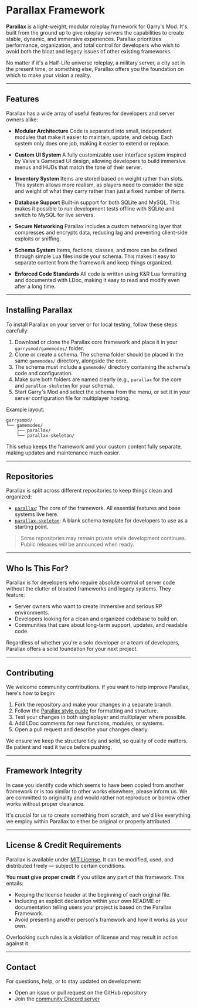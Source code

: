 # Parallax Framework

**Parallax** is a light-weight, modular roleplay framework for Garry's Mod. It's built from the ground up to give roleplay servers the capabilities to create stable, dynamic, and immersive experiences. Parallax prioritizes performance, organization, and total control for developers who wish to avoid both the bloat and legacy issues of other existing frameworks.

No matter if it's a Half-Life universe roleplay, a military server, a city set in the present time, or something else, Parallax offers you the foundation on which to make your vision a reality.

---

## Features

Parallax has a wide array of useful features for developers and server owners alike:

- **Modular Architecture**
  Code is separated into small, independent modules that make it easier to maintain, update, and debug. Each system only does one job, making it easier to extend or replace.

- **Custom UI System**
  A fully customizable user interface system inspired by Valve's Gamepad UI design, allowing developers to build immersive menus and HUDs that match the tone of their server.

- **Inventory System**
  Items are stored based on weight rather than slots. This system allows more realism, as players need to consider the size and weight of what they carry rather than just a fixed number of items.

- **Database Support**
  Built-in support for both SQLite and MySQL. This makes it possible to run development tests offline with SQLite and switch to MySQL for live servers.

- **Secure Networking**
  Parallax includes a custom networking layer that compresses and encrypts data, reducing lag and preventing client-side exploits or sniffing.

- **Schema System**
  Items, factions, classes, and more can be defined through simple Lua files inside your schema. This makes it easy to separate content from the framework and keep things organized.

- **Enforced Code Standards**
  All code is written using K\&R Lua formatting and documented with LDoc, making it easy to read and modify even after a long time.

---

## Installing Parallax

To install Parallax on your server or for local testing, follow these steps carefully:

1. Download or clone the Parallax core framework and place it in your `garrysmod/gamemodes/` folder.
2. Clone or create a schema. The schema folder should be placed in the same `gamemodes/` directory, alongside the core.
3. The schema must include a `gamemode/` directory containing the schema's code and configuration.
4. Make sure both folders are named clearly (e.g., `parallax` for the core and `parallax-skeleton` for your schema).
5. Start Garry's Mod and select the schema from the menu, or set it in your server configuration file for multiplayer hosting.

Example layout:

```
garrysmod/
└── gamemodes/
    ├── parallax/
    └── parallax-skeleton/
```

This setup keeps the framework and your custom content fully separate, making updates and maintenance much easier.

---

## Repositories

Parallax is split across different repositories to keep things clean and organized:

- [`parallax`](https://github.com/Parallax-Framework/parallax): The core of the framework. All essential features and base systems live here.
- [`parallax-skeleton`](https://github.com/Parallax-Framework/parallax-skeleton): A blank schema template for developers to use as a starting point.

> Some repositories may remain private while development continues. Public releases will be announced when ready.

---

## Who Is This For?

Parallax is for developers who require absolute control of server code without the clutter of bloated frameworks and legacy systems. They feature:

- Server owners who want to create immersive and serious RP environments.
- Developers looking for a clean and organized codebase to build on.
- Communities that care about long-term support, updates, and readable code.

Regardless of whether you're a solo developer or a team of developers, Parallax offers a solid foundation for your next project.

---

## Contributing

We welcome community contributions. If you want to help improve Parallax, here's how to begin:

1. Fork the repository and make your changes in a separate branch.
2. Follow the [Parallax style guide](STYLE.md) for formatting and structure.
3. Test your changes in both singleplayer and multiplayer where possible.
4. Add LDoc comments for new functions, modules, or systems.
5. Open a pull request and describe your changes clearly.

We ensure we keep the structure tidy and solid, so quality of code matters. Be patient and read it twice before pushing.

---

## Framework Integrity

In case you identify code which seems to have been copied from another framework or is too similar to other works elsewhere, please inform us. We are committed to originality and would rather not reproduce or borrow other works without proper clearance.

It's crucial for us to create something from scratch, and we'd like everything we employ within Parallax to either be original or properly attributed.

---

## License & Credit Requirements

Parallax is available under [MIT License](LICENSE). It can be modified, used, and distributed freely — subject to certain conditions.

**You must give proper credit** if you utilize any part of this framework. This entails:

- Keeping the license header at the beginning of each original file.
- Including an explicit declaration within your own README or documentation telling users your project is based on the Parallax Framework.
- Avoid presenting another person's framework and how it works as your own.

Overlooking such rules is a violation of license and may result in action against it.

---

## Contact

For questions, help, or to stay updated on development:

- Open an issue or pull request on the GitHub repository
- Join the [community Discord server](https://discord.gg/yekEvSszW3)